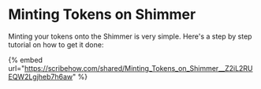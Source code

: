 # Minting Tokens on Shimmer

Minting your tokens onto the Shimmer is very simple. Here's a step by step tutorial on how to get it done:

{% embed url="https://scribehow.com/shared/Minting_Tokens_on_Shimmer__Z2iL2RUEQW2Lgjheb7h6aw" %}

